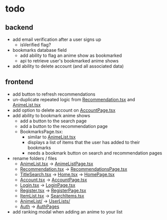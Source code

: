 # todo

## backend

- add email verification after a user signs up
  - isVerified flag?
- bookmarks database field
  - add ability to flag an anime show as bookmarked
  - api to retrieve user's bookmarked anime shows
- add ability to delete account (and all associated data)

## frontend

- add button to refresh recommendations
- un-duplicate repeated logic from [Recommendation.tsx](frontend/components/Recommendation.tsx) and [AnimeList.tsx](frontend/components/AnimeList.tsx)
- add option to delete account on [AccountPage.tsx](frontend/components/AccountPage.tsx)
- add ability to bookmark anime shows
  - add a button to the search page
  - add a button to the recommendation page
  - BookmarksPage.tsx:
    - similar to [AnimeList.tsx](frontend/components/AnimeList.tsx)
    - displays a list of items that the user has added to their bookmarks
    - needs a bookmark button on search and recommendation pages
- rename folders / files
  - [AnimeList.tsx](frontend/components/AnimeList.tsx) -> [AnimeListPage.tsx](frontend/components/AnimeListPage.tsx)
  - [Recommendation.tsx](frontend/components/Recommendation.tsx) -> [RecommendationsPage.tsx](frontend/components/RecommendationsPage.tsx)
  - [TitleSearch.tsx](frontend/components/Search/TitleSearch.tsx) -> [Home.tsx](frontend/components/Home.tsx) -> [HomePage.tsx](frontend/components/HomePage.tsx)
  - [Account.tsx](frontend/components/Account.tsx) -> [AccountPage.tsx](frontend/components/AccountPage.tsx)
  - [Login.tsx](frontend/components/Login.tsx) -> [LoginPage.tsx](frontend/components/LoginPage.tsx)
  - [Register.tsx](frontend/components/Register.tsx) -> [RegisterPage.tsx](frontend/components/RegisterPage.tsx)
  - [ItemList.tsx](frontend/components/ItemList.tsx) -> [SearchItems.tsx](frontend/components/SearchItems.tsx)
  - [AnimeList/](frontend/components/AnimeList) -> [UserLists/](frontend/components/UserLists)
  - [Auth](frontend/components/Auth) -> [AuthPages](frontend/components/AuthPages)
- add ranking modal when adding an anime to your list
